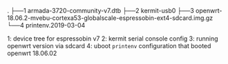 .
├──1 armada-3720-community-v7.dtb
├──2 kermit-usb0
├──3 openwrt-18.06.2-mvebu-cortexa53-globalscale-espressobin-ext4-sdcard.img.gz
└──4 printenv.2019-03-04

1: device tree for espressobin v7
2: kermit serial console config
3: running openwrt version via sdcard
4: uboot `printenv` configuration that booted openwrt 18.06.02
